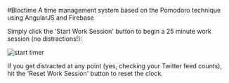 #Bloctime
A time management system based on the Pomodoro technique using AngularJS and Firebase

Simply click the 'Start Work Session' button to begin a 25 minute work session (no distractions!):

![start timer](https://github.com/ianroberts131/bloctime/tree/master/app/assets/images/bloctime-start-timer.gif)

If you get distracted at any point (yes, checking your Twitter feed counts), hit the 'Reset Work Session' button to reset the clock.